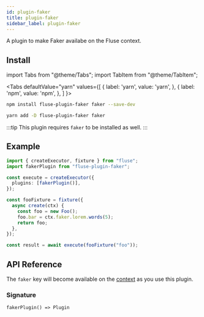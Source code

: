 ```yaml
---
id: plugin-faker
title: plugin-faker
sidebar_label: plugin-faker
---
```


A plugin to make Faker availabe on the Fluse context.

## Install

import Tabs from "@theme/Tabs";
import TabItem from "@theme/TabItem";

<Tabs
defaultValue="yarn"
values={[
{ label: 'yarn', value: 'yarn', },
{ label: 'npm', value: 'npm', },
]
}>

<TabItem value="npm">

```bash
npm install fluse-plugin-faker faker --save-dev
```

</TabItem>
<TabItem value="yarn">

```bash
yarn add -D fluse-plugin-faker faker
```

</TabItem>

</Tabs>

:::tip
This plugin requires `faker` to be installed as well.
:::

## Example

```typescript
import { createExecutor, fixture } from "fluse";
import fakerPlugin from "fluse-plugin-faker";

const execute = createExecutor({
  plugins: [fakerPlugin()],
});

const fooFixture = fixture({
  async create(ctx) {
    const foo = new Foo();
    foo.bar = ctx.faker.lorem.words(5);
    return foo;
  },
});

const result = await execute(fooFixture("foo"));
```

## API Reference

The `faker` key will become available on the [context]() as you use this plugin.

### Signature

```
fakerPlugin() => Plugin
```
